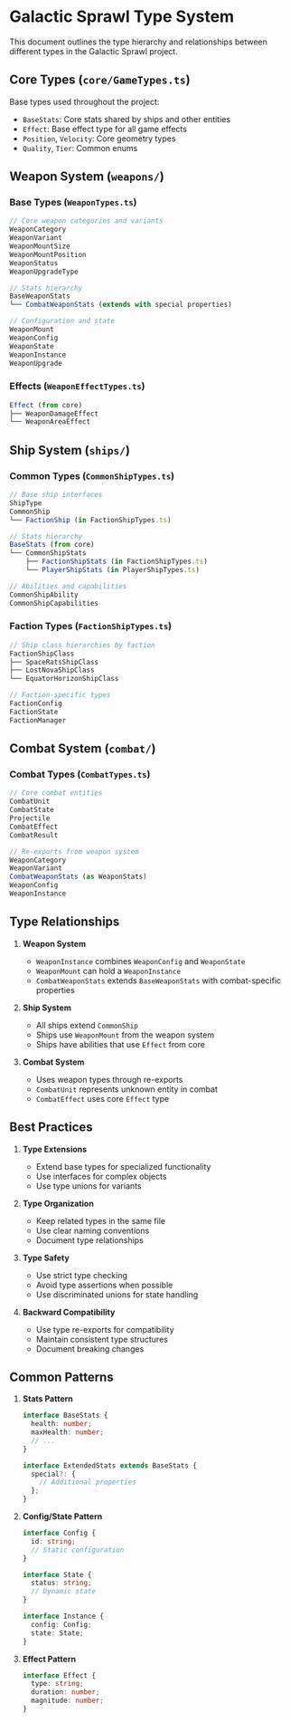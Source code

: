# Galactic Sprawl Type System

This document outlines the type hierarchy and relationships between different types in the Galactic Sprawl project.

## Core Types (`core/GameTypes.ts`)

Base types used throughout the project:

- `BaseStats`: Core stats shared by ships and other entities
- `Effect`: Base effect type for all game effects
- `Position`, `Velocity`: Core geometry types
- `Quality`, `Tier`: Common enums

## Weapon System (`weapons/`)

### Base Types (`WeaponTypes.ts`)

```typescript
// Core weapon categories and variants
WeaponCategory
WeaponVariant
WeaponMountSize
WeaponMountPosition
WeaponStatus
WeaponUpgradeType

// Stats hierarchy
BaseWeaponStats
└── CombatWeaponStats (extends with special properties)

// Configuration and state
WeaponMount
WeaponConfig
WeaponState
WeaponInstance
WeaponUpgrade
```

### Effects (`WeaponEffectTypes.ts`)

```typescript
Effect (from core)
├── WeaponDamageEffect
└── WeaponAreaEffect
```

## Ship System (`ships/`)

### Common Types (`CommonShipTypes.ts`)

```typescript
// Base ship interfaces
ShipType
CommonShip
└── FactionShip (in FactionShipTypes.ts)

// Stats hierarchy
BaseStats (from core)
└── CommonShipStats
    ├── FactionShipStats (in FactionShipTypes.ts)
    └── PlayerShipStats (in PlayerShipTypes.ts)

// Abilities and capabilities
CommonShipAbility
CommonShipCapabilities
```

### Faction Types (`FactionShipTypes.ts`)

```typescript
// Ship class hierarchies by faction
FactionShipClass
├── SpaceRatsShipClass
├── LostNovaShipClass
└── EquatorHorizonShipClass

// Faction-specific types
FactionConfig
FactionState
FactionManager
```

## Combat System (`combat/`)

### Combat Types (`CombatTypes.ts`)

```typescript
// Core combat entities
CombatUnit
CombatState
Projectile
CombatEffect
CombatResult

// Re-exports from weapon system
WeaponCategory
WeaponVariant
CombatWeaponStats (as WeaponStats)
WeaponConfig
WeaponInstance
```

## Type Relationships

1. **Weapon System**

   - `WeaponInstance` combines `WeaponConfig` and `WeaponState`
   - `WeaponMount` can hold a `WeaponInstance`
   - `CombatWeaponStats` extends `BaseWeaponStats` with combat-specific properties

2. **Ship System**

   - All ships extend `CommonShip`
   - Ships use `WeaponMount` from the weapon system
   - Ships have abilities that use `Effect` from core

3. **Combat System**
   - Uses weapon types through re-exports
   - `CombatUnit` represents unknown entity in combat
   - `CombatEffect` uses core `Effect` type

## Best Practices

1. **Type Extensions**

   - Extend base types for specialized functionality
   - Use interfaces for complex objects
   - Use type unions for variants

2. **Type Organization**

   - Keep related types in the same file
   - Use clear naming conventions
   - Document type relationships

3. **Type Safety**

   - Use strict type checking
   - Avoid type assertions when possible
   - Use discriminated unions for state handling

4. **Backward Compatibility**
   - Use type re-exports for compatibility
   - Maintain consistent type structures
   - Document breaking changes

## Common Patterns

1. **Stats Pattern**

   ```typescript
   interface BaseStats {
     health: number;
     maxHealth: number;
     // ...
   }

   interface ExtendedStats extends BaseStats {
     special?: {
       // Additional properties
     };
   }
   ```

2. **Config/State Pattern**

   ```typescript
   interface Config {
     id: string;
     // Static configuration
   }

   interface State {
     status: string;
     // Dynamic state
   }

   interface Instance {
     config: Config;
     state: State;
   }
   ```

3. **Effect Pattern**

   ```typescript
   interface Effect {
     type: string;
     duration: number;
     magnitude: number;
   }
   ```
